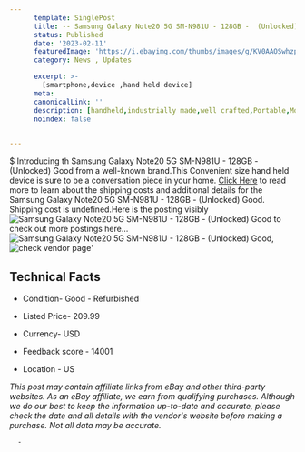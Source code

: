 ```yaml
---
      template: SinglePost
      title: -- Samsung Galaxy Note20 5G SM-N981U - 128GB -  (Unlocked) Good
      status: Published
      date: '2023-02-11'
      featuredImage: 'https://i.ebayimg.com/thumbs/images/g/KV0AAOSwhzpjnM6e/s-l225.jpg'
      category: News , Updates

      excerpt: >-
        [smartphone,device ,hand held device]
      meta:
      canonicalLink: ''
      description: [handheld,industrially made,well crafted,Portable,Mobile,Compact,Convenient,Lightweight,Maneuverable,Man-portable,Miniature,Carriable,Hand-held,Light,Holdable,Transportable,Mobile device,Pocket-sized,On-the-go,Wireless,Cordless,Compact size,Convenient size, smartphone,device ,hand held device]
      noindex: false
      

---
```

$
      Introducing th Samsung Galaxy Note20 5G SM-N981U - 128GB -  (Unlocked) Good from a well-known brand.This Convenient size hand held device is sure to be a conversation piece in your home. [Click Here](https://www.ebay.com/itm/195521020485?hash=item2d85f60245%3Ag%3AKV0AAOSwhzpjnM6e&mkevt=1&mkcid=1&mkrid=711-53200-19255-0&campid=%253CePNCampaignId%253E&customid=%253CreferenceId%253E&toolid=10049) to read more to learn about the shipping costs and additional details for the Samsung Galaxy Note20 5G SM-N981U - 128GB -  (Unlocked) Good. Shipping cost is undefined.Here is the posting visibly ![Samsung Galaxy Note20 5G SM-N981U - 128GB -  (Unlocked) Good](https://i.ebayimg.com/thumbs/images/g/KV0AAOSwhzpjnM6e/s-l225.jpg) to check out more postings here... ![Samsung Galaxy Note20 5G SM-N981U - 128GB -  (Unlocked) Good](https://i.ebayimg.com/images/g/KV0AAOSwhzpjnM6e/s-l960.jpg), ![check vendor page](https://origin-galleryplus.ebayimg.com/ws/web/195521020485_2_0_1/225x225.jpg,https://origin-galleryplus.ebayimg.com/ws/web/195521020485_3_0_1/225x225.jpg)'

      

 ## Technical Facts 



     
      

 - Condition- Good - Refurbished 


      

 - Listed Price- 209.99 


      

 - Currency- USD 


      

 - Feedback score - 14001 


      

 - Location - US 


      
      

 *_This post may contain affiliate links from eBay and other third-party websites. As an eBay affiliate, we earn from qualifying purchases. Although we do our best to keep the information up-to-date and accurate, please check the date and all details with the vendor's website before making a purchase. Not all data may be accurate._*




      -
